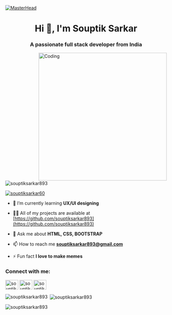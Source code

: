 [![MasterHead](https://www.wingstechsolutions.com/wp-content/uploads/2022/03/full-stack-development.gif)](https://rishavchanda.io) 

<h1 align="center">Hi 👋, I'm Souptik Sarkar</h1>
<h3 align="center">A passionate full stack developer from India</h3>
<img align="right" alt="Coding" width="400" src="https://giphy.com/stickers/hacktiv8-code-error-laptop-Ll22OhMLAlVDb8UQWe">


<p align="left"> <img src="https://komarev.com/ghpvc/?username=souptiksarkar893&label=Profile%20views&color=0e75b6&style=flat" alt="souptiksarkar893" /> </p>

<p align="left"> <a href="https://twitter.com/souptiksarkar60" target="blank"><img src="https://img.shields.io/twitter/follow/souptiksarkar60?logo=twitter&style=for-the-badge" alt="souptiksarkar60" /></a> </p>

- 🌱 I’m currently learning **UX/UI designing**

- 👨‍💻 All of my projects are available at [https://github.com/souptiksarkar893](https://github.com/souptiksarkar893)

- 💬 Ask me about **HTML, CSS, BOOTSTRAP**

- 📫 How to reach me **souptiksarkar893@gmail.com**

- ⚡ Fun fact **I love to make memes**

<h3 align="left">Connect with me:</h3>
<p align="left">
<a href="https://twitter.com/souptiksarkar60" target="blank"><img align="center" src="https://raw.githubusercontent.com/rahuldkjain/github-profile-readme-generator/master/src/images/icons/Social/twitter.svg" alt="souptiksarkar60" height="30" width="40" /></a>
<a href="https://instagram.com/souptiksarkar147" target="blank"><img align="center" src="https://raw.githubusercontent.com/rahuldkjain/github-profile-readme-generator/master/src/images/icons/Social/instagram.svg" alt="souptiksarkar147" height="30" width="40" /></a>
<a href="https://www.codechef.com/users/souptik_sarkar" target="blank"><img align="center" src="https://cdn.jsdelivr.net/npm/simple-icons@3.1.0/icons/codechef.svg" alt="souptik_sarkar" height="30" width="40" /></a>
</p>

<p><img align="left" src="https://github-readme-stats.vercel.app/api/top-langs?username=souptiksarkar893&show_icons=true&locale=en&layout=compact" alt="souptiksarkar893" /></p>

<p>&nbsp;<img align="center" src="https://github-readme-stats.vercel.app/api?username=souptiksarkar893&show_icons=true&locale=en" alt="souptiksarkar893" /></p>

<p><img align="center" src="https://github-readme-streak-stats.herokuapp.com/?user=souptiksarkar893&" alt="souptiksarkar893" /></p>
